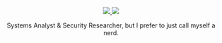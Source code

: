 <p align="center">
  <a href="https://twitter.com/ImPyKestrel">
  <img src="https://img.shields.io/badge/-Twitter-blue?style=for-the-badge" />
  </a>
  
  <a href="https://pykestrel.medium.com/">
  <img src="https://img.shields.io/badge/-Medium-black?style=for-the-badge" />
  </a>
</p>

<p align="center">
  Systems Analyst & Security Researcher, but I prefer to just call myself a nerd.
</p>
